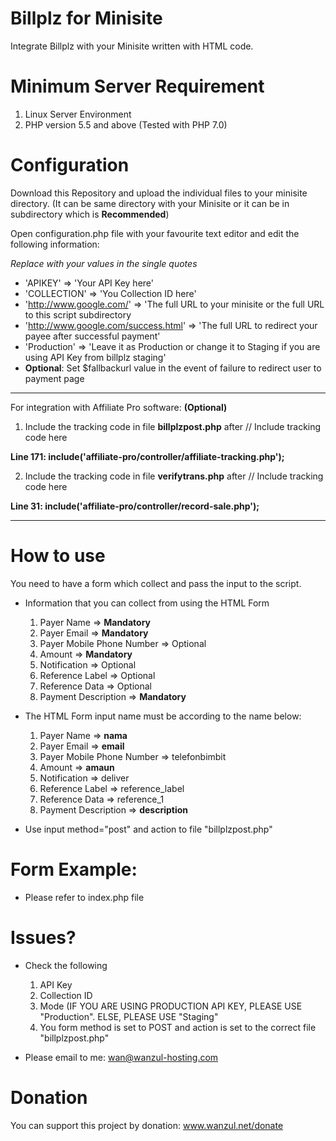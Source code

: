 # Billplz for Minisite

Integrate Billplz with your Minisite written with HTML code. 

# Minimum Server Requirement

1. Linux Server Environment
2. PHP version 5.5 and above (Tested with PHP 7.0)

# Configuration

Download this Repository and upload the individual files to your minisite directory. (It can be same directory with your Minisite or it can be in subdirectory which is **Recommended**)

Open configuration.php file with your favourite text editor and edit the following information:

*Replace with your values in the single quotes*

  * 'APIKEY' => 'Your API Key here'
  * 'COLLECTION' => 'You Collection ID here'
  * 'http://www.google.com/' => 'The full URL to your minisite or the full URL to this script subdirectory
  * 'http://www.google.com/success.html' => 'The full URL to redirect your payee after successful payment'
  * 'Production' => 'Leave it as Production or change it to Staging if you are using API Key from billplz staging'
  *  **Optional**: Set $fallbackurl value  in the event of failure to redirect user to payment page

---

For integration with Affiliate Pro software: **(Optional)**

  1. Include the tracking code in file **billplzpost.php** after // Include tracking code here
  
  **Line 171: include('affiliate-pro/controller/affiliate-tracking.php');**
  
  2. Include the tracking code in file **verifytrans.php** after // Include tracking code here
  
  **Line 31: include('affiliate-pro/controller/record-sale.php');**
  
  ---

# How to use

You need to have a form which collect and pass the input to the script.

- Information that you can collect from using the HTML Form

  1. Payer Name => **Mandatory**
  2. Payer Email => **Mandatory**
  3. Payer Mobile Phone Number => Optional
  4. Amount => **Mandatory**
  5. Notification => Optional
  6. Reference Label => Optional
  7. Reference Data => Optional
  8. Payment Description => **Mandatory**
  
- The HTML Form input name must be according to the name below:

  1. Payer Name => **nama**
  2. Payer Email => **email**
  3. Payer Mobile Phone Number => telefonbimbit 
  4. Amount => **amaun**
  5. Notification => deliver
  6. Reference Label => reference_label
  7. Reference Data => reference_1
  8. Payment Description => **description**
  
- Use input method="post" and action to file "billplzpost.php"

# Form Example:

- Please refer to index.php file

# Issues?

- Check the following
  1. API Key
  2. Collection ID
  3. Mode (IF YOU ARE USING PRODUCTION API KEY, PLEASE USE "Production". ELSE, PLEASE USE "Staging"
  4. You form method is set to POST and action is set to the correct file "billplzpost.php"
 
- Please email to me: wan@wanzul-hosting.com 

# Donation
 
 You can support this project by donation: www.wanzul.net/donate
